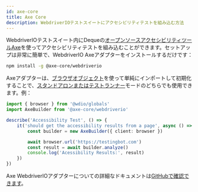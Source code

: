 ```yaml
---
id: axe-core
title: Axe Core
description: WebdriverIOテストスイートにアクセシビリティテストを組み込む方法
---
```


WebdriverIOテストスイート内にDequeの[オープンソースアクセシビリティツールAxe](https://www.deque.com/axe/)を使ってアクセシビリティテストを組み込むことができます。セットアップは非常に簡単で、WebdriverIO Axeアダプターをインストールするだけです：

```bash npm2yarn
npm install -g @axe-core/webdriverio
```

Axeアダプターは、[ブラウザオブジェクト](/docs/api/browser)を使って単純にインポートして初期化することで、[スタンドアロンまたはテストランナー](/docs/setuptypes)モードのどちらでも使用できます。例：

```ts
import { browser } from '@wdio/globals'
import AxeBuilder from '@axe-core/webdriverio'

describe('Accessibility Test', () => {
    it('should get the accessibility results from a page', async () => {
        const builder = new AxeBuilder({ client: browser })

        await browser.url('https://testingbot.com')
        const result = await builder.analyze()
        console.log('Acessibility Results:', result)
    })
})
```

Axe WebdriverIOアダプターについての詳細なドキュメントは[GitHubで確認できます](https://github.com/dequelabs/axe-core-npm/tree/develop/packages/webdriverio#usage)。